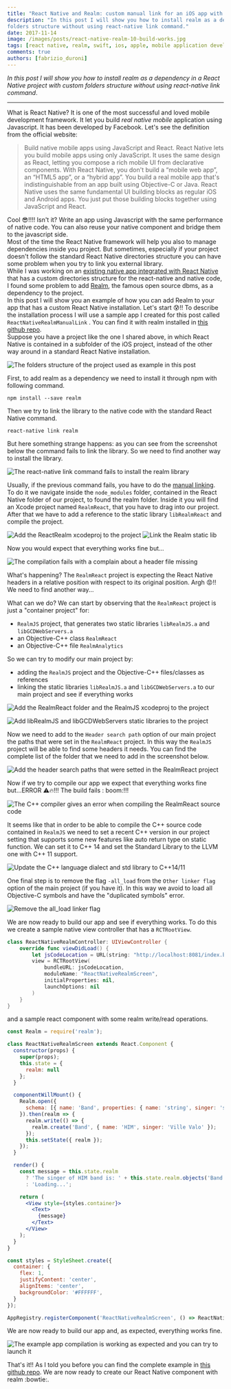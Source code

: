 ```yaml
---
title: "React Native and Realm: custom manual link for an iOS app with custom directory structure"
description: "In this post I will show you how to install realm as a dependency in a React Native project with custom
folders structure without using react-native link command."
date: 2017-11-14
image: /images/posts/react-native-realm-10-build-works.jpg
tags: [react native, realm, swift, ios, apple, mobile application development, javascript]
comments: true
authors: [fabrizio_duroni]
---
```


*In this post I will show you how to install realm as a dependency in a React Native project with custom folders
structure without using react-native link command*.

---

What is React Native? It is one of the most successful and loved mobile development framework. It let you build *real
native mobile* application using Javascript. It has been developed by Facebook. Let's see the definition from the
official website:

> Build native mobile apps using JavaScript and React. React Native lets you build mobile apps using only JavaScript. It uses the same design as React, letting you compose a rich mobile UI from declarative components. With React Native, you don't build a “mobile web app”, an “HTML5 app”, or a “hybrid app”. You build a real mobile app that's indistinguishable from an app built using Objective-C or Java. React Native uses the same fundamental UI building blocks as regular iOS and Android apps. You just put those building blocks together using JavaScript and React.

Cool :sunglasses:!!!! Isn't it? Write an app using Javascript with the same performance of native code. You can also
reuse your native component and bridge them to the javascript side.  
Most of the time the React Native framework will help you also to manage dependencies inside you project. But sometimes,
especially if your project doesn't follow the standard React Native directories structure you can have some problem when
you try to link you external library.  
While I was working on
an [existing native app integrated with React Native](https://reactnative.dev/docs/integration-with-existing-apps/ 'existing native app integrated with React Native')
that has a custom directories structure for the react-native and native code, I found some problem to
add [Realm](https://realm.io 'https://realm.io'), the famous open source dbms, as a dependency to the project.  
In this post I will show you an example of how you can add Realm to your app that has a custom React Native
installation. Let's start :cold_sweat:!!
To describe the installation process I will use a sample app I created for this post called `ReactNativeRealmManualLink`
. You can find it with realm installed
in [this github repo](https://github.com/chicio/React-Native-Realm-Manual-Link 'React Native realm manual link').  
Suppose you have a project like the one I shared above, in which React Native is contained in a subfolder of the iOS
project, instead of the other way around in a standard React Native installation.

![The folders structure of the project used as example in this post](../images/posts/react-native-realm-1-directories.jpg)

First, to add realm as a dependency we need to install it through npm with following command.

```shell
npm install --save realm
```

Then we try to link the library to the native code with the standard React Native command.

```shell
react-native link realm
```

But here something strange happens: as you can see from the screenshot below the command fails to link the library. So
we need to find another way to install the library.

![The react-native link command fails to install the realm library](../images/posts/react-native-realm-2-link-fails.jpg)

Usually, if the previous command fails, you have to do
the [manual linking](https://reactnative.dev/docs/linking-libraries-ios/ "manual linking"). To do it we navigate inside
the `node_modules` folder, contained in the React Native folder of our project, to found the realm folder. Inside it you
will find an Xcode project named `RealmReact`, that you have to drag into our project. After that we have to add a
reference to the static library `libRealmReact` and compile the project.

![Add the ReactRealm xcodeproj to the project](../images/posts/react-native-realm-3-manual-link-step-1.jpg)
![Link the Realm static lib](../images/posts/react-native-realm-3-manual-link-step-2.jpg)

Now you would expect that everything works fine but...

![The compilation fails with a complain about a header file missing](../images/posts/react-native-realm-4-manual-link-fails.jpg)

What's happening? The `RealmReact` project is expecting the React Native headers in a relative position with respect to
its original position. Argh :rage:!! We need to find another way...

What can we do? We can start by observing that the `RealmReact` project is just a "container project" for:

* `RealmJS` project, that generates two static libraries `libRealmJS.a` and `libGCDWebServers.a`
* an Objective-C++ class `RealmReact`
* an Objective-C++ file `RealmAnalytics`

So we can try to modify our main project by:

* adding the `RealmJS` project and the Objective-C++ files/classes as references
* linking the static libraries `libRealmJS.a` and `libGCDWebServers.a` to our main project and see if everything works

![Add the RealmReact folder and the RealmJS xcodeproj to the project](../images/posts/react-native-realm-5-custom-manual-link-step-1.jpg)

![Add libRealmJS and libGCDWebServers static libraries to the project](../images/posts/react-native-realm-5-custom-manual-link-step-2.jpg)

Now we need to add to the `Header search path` option of our main project the paths that were set in the `RealmReact`
project. In this way the `RealmJS` project will be able to find some headers it needs. You can find the complete list of
the folder that we need to add in the screenshot below.

![Add the header search paths that were setted in the RealmReact project](../images/posts/react-native-realm-6-header-search-path.jpg)

Now if we try to compile our app we expect that everything works fine but...ERROR :warning::fire:!!! The build fails :
boom:!!!

![The C++ compiler gives an error when compiling the RealmReact source code](../images/posts/react-native-realm-7-Cplusplus-error.jpg)

It seems like that in order to be able to compile the C++ source code contained in `RealmJS` we need to set a recent C++
version in our project setting that supports some new features like auto return type on static function. We can set it
to C++ 14 and set the Standard Library to the LLVM one with C++ 11 support.

![Update the C++ language dialect and std library to C++14/11](../images/posts/react-native-realm-8-Cplusplus-setup.jpg)

One final step is to remove the flag `-all_load` from the `Other linker flag` option of the main project (if you have
it). In this way we avoid to load all Objective-C symbols and have the "duplicated symbols" error.

![Remove the all_load linker flag](../images/posts/react-native-realm-9-all_load.jpg)

We are now ready to build our app and see if everything works. To do this we create a sample native view controller that
has a `RCTRootView`.

```swift
class ReactNativeRealmController: UIViewController {
    override func viewDidLoad() {
        let jsCodeLocation = URL(string: "http://localhost:8081/index.bundle?platform=ios")
        view = RCTRootView(
            bundleURL: jsCodeLocation,
            moduleName: "ReactNativeRealmScreen",
            initialProperties: nil,
            launchOptions: nil
        )
    }
}
```

and a sample react component with some realm write/read operations.

```jsx
const Realm = require('realm');

class ReactNativeRealmScreen extends React.Component {
  constructor(props) {
    super(props);
    this.state = {
      realm: null
    };
  }

  componentWillMount() {
    Realm.open({
      schema: [{ name: 'Band', properties: { name: 'string', singer: 'string' } }]
    }).then(realm => {
      realm.write(() => {
        realm.create('Band', { name: 'HIM', singer: 'Ville Valo' });
      });
      this.setState({ realm });
    });
  }

  render() {
    const message = this.state.realm
      ? 'The singer of HIM band is: ' + this.state.realm.objects('Band').filtered('name = "HIM"')[0].singer
      : 'Loading...';

    return (
      <View style={styles.container}>
        <Text>
          {message}
        </Text>
      </View>
    );
  }
}

const styles = StyleSheet.create({
  container: {
    flex: 1,
    justifyContent: 'center',
    alignItems: 'center',
    backgroundColor: '#FFFFFF',
  }
});

AppRegistry.registerComponent('ReactNativeRealmScreen', () => ReactNativeRealmScreen, false);
```

We are now ready to build our app and, as expected, everything works fine.

![The example app compilation is working as expected and you can try to launch it](../images/posts/react-native-realm-10-build-works.jpg)

That's it!! As I told you before you can find the complete example
in [this github repo](https://github.com/chicio/React-Native-Realm-Manual-Link 'React Native realm manual link'). We are
now ready to create our React Native component with realm :bowtie:.  

